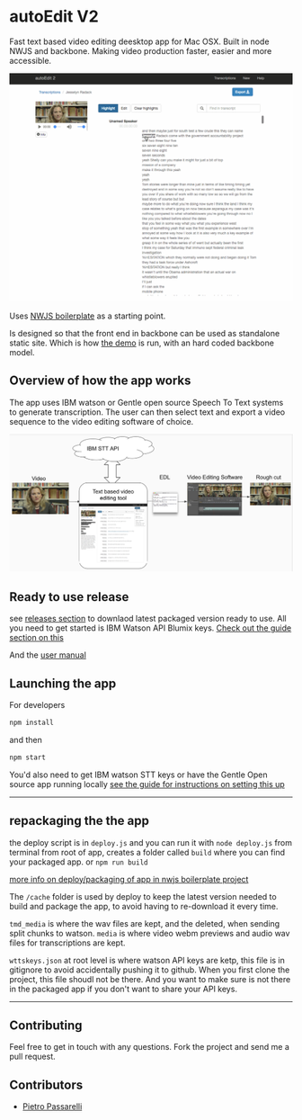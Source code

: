 # autoEdit V2

Fast text based video editing deesktop app for Mac OSX. Built in node NWJS and backbone.
Making video production faster, easier and more accessible.

![Transcription ](/docs/img/gif/3_transcription.gif)

Uses [NWJS boilerplate](https://github.com/pietrop/nwjs_boilerplate)  as a starting point.

Is designed so that the front end in backbone can be used as standalone static site. Which is how 
[the demo](https://opennewslabs.github.io/autoEdit_2/public/demo/frontEnd/index.html#transcriptions) is run, with an hard coded backbone model.


## Overview of how the app works

The app uses IBM watson or Gentle open source Speech To Text systems to generate transcription.
The user can then select text and export a video sequence to the video editing software of choice.

![Overview diagram ](/docs/img/tutorial/0_diagram.png)

## Ready to use release 

see [releases section](https://github.com/OpenNewsLabs/autoEdit_2/releases) to downlaod latest packaged version ready to use. 
All you need to get started is IBM Watson API Blumix keys. [Check out the guide section on this](https://opennewslabs.github.io/autoEdit_2/user_manual/setup.html)

And the [user manual](https://opennewslabs.github.io/autoEdit_2/user_manual/usage.html)


## Launching the app 

For developers

```bash
npm install
``` 

and then 

```bash
npm start
```

You'd also need to get IBM watson STT keys or have the Gentle Open source app running locally [see the guide for instructions on setting this up ](https://opennewslabs.github.io/autoEdit_2/user_manual/setup.html)

---

## repackaging the the app
the deploy script is in `deploy.js` and you can run it with `node deploy.js` from terminal from root of app, creates a folder called `build` where you can find your packaged app.  or `npm run build`

[more info on deploy/packaging of app in nwjs boilerplate project](lhttps://github.com/pietrop/nwjs_boilerplate#deploy)

The `/cache` folder is used by deploy to keep the latest version needed to build and package the app, to avoid having to re-download it every time.


`tmd_media`  is where the wav files are kept, and the deleted, when sending split chunks to watson.
`media` is where video webm previews and audio wav files for transcriptions are kept. 

`wttskeys.json` at root level is where watson API keys are ketp, this file is in gitignore to avoid accidentally pushing it to github. When you first clone the project, this file shoudl not be there. And you want to make sure is not there in the packaged app if you don't want to share your API keys.

---

## Contributing
Feel free to get in touch with any questions. Fork the project and send me a pull request.


## Contributors

- [Pietro Passarelli](http://github.com/pietrop)

